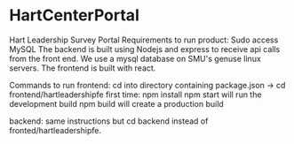 # HartCenterPortal

Hart Leadership Survey Portal
Requirements to run product:
Sudo access
MySQL
The backend is built using Nodejs and express to receive api calls from the front end. We use a mysql database on SMU's genuse linux servers.
The frontend is built with react.

Commands to run frontend:
cd into directory containing package.json -> cd frontend/hartleadershipfe
first time: npm install
npm start will run the development build
npm build will create a production build

backend: 
same instructions but cd backend instead of fronted/hartleadershipfe.
